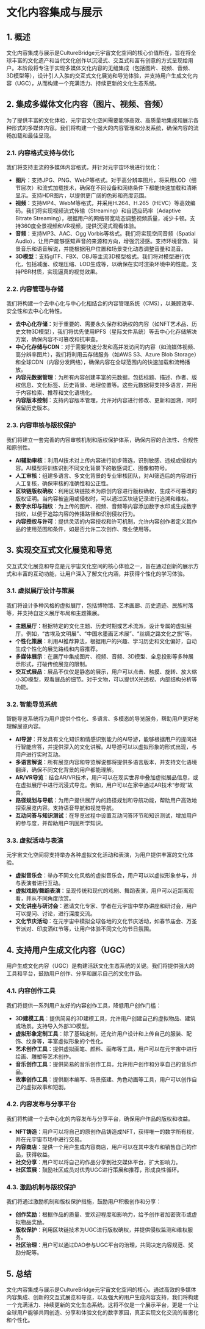 # 文化内容集成与展示

## 1. 概述

文化内容集成与展示是CultureBridge元宇宙文化空间的核心价值所在，旨在将全球丰富的文化遗产和当代文化创作以沉浸式、交互式和富有创意的方式呈现给用户。本阶段将专注于实现多媒体文化内容的无缝集成（包括图片、视频、音频、3D模型等），设计引人入胜的交互式文化展览和导览体验，并支持用户生成文化内容（UGC），从而构建一个充满活力、持续更新的文化生态系统。

## 2. 集成多媒体文化内容（图片、视频、音频）

为了提供丰富的文化体验，元宇宙文化空间需要能够高效、高质量地集成和展示各种形式的多媒体内容。我们将构建一个强大的内容管理和分发系统，确保内容的流畅加载和最佳呈现。

### 2.1. 内容格式支持与优化

我们将支持主流的多媒体内容格式，并针对元宇宙环境进行优化：

*   **图片**：支持JPG、PNG、WebP等格式。对于高分辨率图片，将采用LOD（细节层次）和流式加载技术，确保在不同设备和网络条件下都能快速加载和清晰显示。支持HDR图片，以提供更广阔的色彩和亮度范围。
*   **视频**：支持MP4、WebM等格式，并采用H.264、H.265（HEVC）等高效编码。我们将实现视频流式传输（Streaming）和自适应码率（Adaptive Bitrate Streaming），根据用户的网络带宽动态调整视频质量，减少卡顿。支持360度全景视频和VR视频，提供沉浸式观看体验。
*   **音频**：支持MP3、AAC、Ogg Vorbis等格式。我们将实现空间音频（Spatial Audio），让用户能够感知声音的来源和方向，增强沉浸感。支持环境音效、背景音乐和语音解说，并能根据用户位置和场景变化动态调整音量和混音。
*   **3D模型**：支持glTF、FBX、OBJ等主流3D模型格式。我们将对模型进行优化，包括减面、纹理压缩、LOD生成等，以确保在实时渲染环境中的性能。支持PBR材质，实现逼真的视觉效果。

### 2.2. 内容管理与存储

我们将构建一个去中心化与中心化相结合的内容管理系统（CMS），以兼顾效率、安全性和去中心化特性。

*   **去中心化存储**：对于重要的、需要永久保存和确权的内容（如NFT艺术品、历史文物3D模型），我们将优先使用IPFS（星际文件系统）等去中心化存储解决方案，确保内容不可篡改和抗审查。
*   **中心化存储与CDN**：对于需要快速分发和高并发访问的内容（如流媒体视频、高分辨率图片），我们将利用云存储服务（如AWS S3、Azure Blob Storage）和全球CDN（内容分发网络），确保内容在全球范围内的快速加载和流畅播放。
*   **内容元数据管理**：为所有内容创建丰富的元数据，包括标题、描述、作者、版权信息、文化标签、历史背景、地理位置等。这些元数据将支持多语言，并用于内容检索、推荐和文化语境化。
*   **内容版本控制**：支持内容版本管理，允许对内容进行修改、更新和回溯，同时保留历史版本。

### 2.3. 内容审核与版权保护

我们将建立一套完善的内容审核机制和版权保护体系，确保内容的合法性、合规性和原创性。

*   **AI辅助审核**：利用AI技术对上传内容进行初步筛选，识别敏感、违规或侵权内容。AI模型将训练识别不同文化背景下的敏感词汇、图像和符号。
*   **人工审核**：组建多语言、多文化背景的专业审核团队，对AI筛选后的内容进行人工复核，确保审核的准确性和公正性。
*   **区块链版权确权**：利用区块链技术为原创内容进行版权确权，生成不可篡改的版权证明。当内容被盗用或侵权时，可以通过区块链记录进行追溯和维权。
*   **数字水印与指纹**：为上传的图片、视频、音频等内容添加数字水印或生成数字指纹，以便于追踪内容的传播路径和识别侵权行为。
*   **内容授权与许可**：提供灵活的内容授权和许可机制，允许内容创作者定义其作品的使用范围和条件，如是否允许二次创作、商业使用等。

## 3. 实现交互式文化展览和导览

交互式文化展览和导览是元宇宙文化空间的核心体验之一，旨在通过创新的展示方式和丰富的互动功能，让用户深入了解文化内涵，并获得个性化的学习体验。

### 3.1. 虚拟展厅设计与策展

我们将设计多种风格的虚拟展厅，包括博物馆、艺术画廊、历史遗迹、民族村落等，并支持自定义展厅布局和主题策展。

*   **主题展厅**：根据特定的文化主题、历史时期或艺术流派，设计专属的虚拟展厅。例如，“古埃及文明展”、“中国水墨画艺术展”、“丝绸之路文化之旅”等。
*   **个性化策展**：利用AI推荐算法，根据用户的兴趣、学习历史和文化偏好，自动生成个性化的展览路线和内容推荐。
*   **多媒体展示**：在展厅中集成图片、视频、音频、3D模型、全息投影等多种展示形式，打破传统展览的限制。
*   **交互式展品**：展品不仅仅是静态的展示，用户可以点击、触摸、旋转、放大缩小3D模型，观看展品的细节。对于文物，可以提供X光透视、内部结构分析等功能。

### 3.2. 智能导览系统

智能导览系统将为用户提供个性化、多语言、多模态的导览服务，帮助用户更好地理解展览内容。

*   **AI导游**：开发具有文化知识和情感识别能力的AI导游，能够根据用户的提问进行智能应答，并提供深入的文化讲解。AI导游可以以虚拟形象的形式出现，与用户进行实时互动。
*   **多语言解说**：所有展览内容和导览解说都将提供多语言版本，并支持文化语境翻译，确保不同文化背景的用户都能理解。
*   **AR/VR导览**：结合AR/VR技术，用户可以在现实世界中叠加虚拟展品信息，或在虚拟展厅中进行沉浸式导览。例如，用户可以在家中通过AR技术“参观”故宫。
*   **路径规划与导航**：为用户提供展厅内的路径规划和导航功能，帮助用户高效地探索展览内容。支持语音导航和视觉导航。
*   **互动问答与知识测试**：在导览过程中设置互动问答环节和知识测试，增加用户的参与度，并帮助用户巩固所学知识。

### 3.3. 虚拟活动与表演

元宇宙文化空间将支持举办各种虚拟文化活动和表演，为用户提供丰富的文化体验。

*   **虚拟音乐会**：举办不同文化风格的虚拟音乐会，用户可以以虚拟形象参与，并与表演者进行互动。
*   **虚拟戏剧/舞蹈表演**：呈现传统和现代的戏剧、舞蹈表演，用户可以近距离观看，并从不同角度欣赏。
*   **文化讲座与研讨会**：邀请文化专家、学者在元宇宙中举办讲座和研讨会，用户可以提问、讨论，进行深度交流。
*   **文化节庆活动**：在元宇宙中模拟全球各地的文化节庆活动，如春节庙会、万圣节派对、印度洒红节等，让用户体验不同文化的节日氛围。

## 4. 支持用户生成文化内容（UGC）

用户生成文化内容（UGC）是构建活跃文化生态系统的关键。我们将提供强大的工具和平台，鼓励用户创作、分享和展示自己的文化作品。

### 4.1. 内容创作工具

我们将提供一系列用户友好的内容创作工具，降低用户创作门槛：

*   **3D建模工具**：提供简易的3D建模工具，允许用户创建自己的虚拟物品、建筑或场景。支持导入外部3D模型。
*   **虚拟形象定制工具**：除了基础定制，还允许用户设计和上传自己的服装、配饰、纹身等，丰富虚拟形象的个性化。
*   **艺术创作工具**：提供虚拟画笔、颜料、画布等工具，用户可以在元宇宙中进行绘画、雕塑等艺术创作。
*   **音乐创作工具**：提供简易的音乐创作工具，允许用户创作和分享自己的音乐作品。
*   **故事创作工具**：提供剧本编写、场景搭建、角色动画等工具，用户可以创作自己的虚拟故事和短剧。

### 4.2. 内容发布与分享平台

我们将构建一个去中心化的内容发布与分享平台，确保用户作品的版权和收益。

*   **NFT铸造**：用户可以将自己的原创作品铸造成NFT，获得唯一的数字所有权，并在元宇宙市场中进行交易。
*   **内容商店**：提供一个用户生成内容商店，用户可以在其中发布和销售自己的作品，获得收益。
*   **社交分享**：用户可以将自己的作品分享到社交媒体平台，扩大影响力。
*   **社区策展**：鼓励社区成员对优秀UGC进行策展和推荐，形成良性循环。

### 4.3. 激励机制与版权保护

我们将通过激励机制和版权保护措施，鼓励用户积极创作和分享：

*   **创作奖励**：根据作品的质量、受欢迎程度和影响力，给予创作者加密货币或虚拟物品奖励。
*   **版权保护**：利用区块链技术为UGC进行版权确权，并提供侵权监测和维权服务。
*   **社区治理**：用户可以通过DAO参与UGC平台的治理，共同决定内容规范、奖励分配等。

## 5. 总结

文化内容集成与展示是CultureBridge元宇宙文化空间的核心。通过高效的多媒体内容集成、创新的交互式展览和导览，以及强大的用户生成内容支持，我们将构建一个充满活力、持续更新的文化生态系统。这将不仅是一个展示平台，更是一个让全球用户能够共同创造、分享和体验文化的数字家园，真正实现文化交流的普惠化和个性化。


